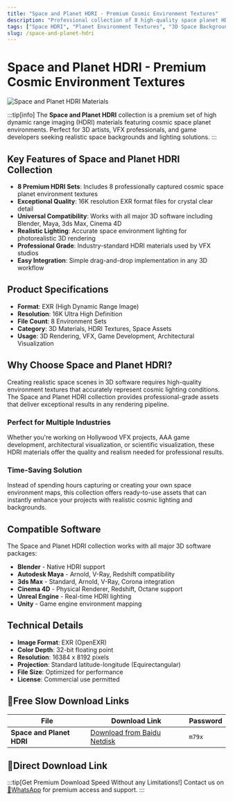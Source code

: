 ```yaml
---
title: "Space and Planet HDRI - Premium Cosmic Environment Textures"
description: "Professional collection of 8 high-quality space planet HDRI materials in 16K EXR format for realistic 3D rendering and VFX projects."
tags: ["Space HDRI", "Planet Environment Textures", "3D Space Backgrounds", "Cosmic HDRI Materials", "16K Resolution Textures", "EXR Environment Maps"]
slug: /space-and-planet-hdri
---
```


<!--Above is frontmatter Part-generate depend on content meet Google Seo, you need to balance automation efficiency with Google’s core ranking factors—especially E-E-A-T (Experience, Expertise, Authoritativeness, Trustworthiness), -->

<!--First Part-This is Title -->
# Space and Planet HDRI - Premium Cosmic Environment Textures

<!--Second Part-This is First Banner -->
![Space and Planet HDRI Materials](https://www.gfxcamp.com/wp-content/uploads/2025/09/Space-and-Planet-HDRI.jpg)

:::tip[info]
The **Space and Planet HDRI** collection is a premium set of high dynamic range imaging (HDRI) materials featuring cosmic space planet environments. Perfect for 3D artists, VFX professionals, and game developers seeking realistic space backgrounds and lighting solutions.
:::

## Key Features of Space and Planet HDRI Collection

- **8 Premium HDRI Sets**: Includes 8 professionally captured cosmic space planet environment textures
- **Exceptional Quality**: 16K resolution EXR format files for crystal clear detail
- **Universal Compatibility**: Works with all major 3D software including Blender, Maya, 3ds Max, Cinema 4D
- **Realistic Lighting**: Accurate space environment lighting for photorealistic 3D rendering
- **Professional Grade**: Industry-standard HDRI materials used by VFX studios
- **Easy Integration**: Simple drag-and-drop implementation in any 3D workflow

## Product Specifications

- **Format**: EXR (High Dynamic Range Image)
- **Resolution**: 16K Ultra High Definition
- **File Count**: 8 Environment Sets
- **Category**: 3D Materials, HDRI Textures, Space Assets
- **Usage**: 3D Rendering, VFX, Game Development, Architectural Visualization

## Why Choose Space and Planet HDRI?

Creating realistic space scenes in 3D software requires high-quality environment textures that accurately represent cosmic lighting conditions. The Space and Planet HDRI collection provides professional-grade assets that deliver exceptional results in any rendering pipeline.

### Perfect for Multiple Industries

Whether you're working on Hollywood VFX projects, AAA game development, architectural visualization, or scientific visualization, these HDRI materials offer the quality and realism needed for professional results.

### Time-Saving Solution

Instead of spending hours capturing or creating your own space environment maps, this collection offers ready-to-use assets that can instantly enhance your projects with realistic cosmic lighting and backgrounds.

## Compatible Software

The Space and Planet HDRI collection works with all major 3D software packages:

- **Blender** - Native HDRI support
- **Autodesk Maya** - Arnold, V-Ray, Redshift compatibility
- **3ds Max** - Standard, Arnold, V-Ray, Corona integration
- **Cinema 4D** - Physical Renderer, Redshift, Octane support
- **Unreal Engine** - Real-time HDRI lighting
- **Unity** - Game engine environment mapping

## Technical Details

- **Image Format**: EXR (OpenEXR)
- **Color Depth**: 32-bit floating point
- **Resolution**: 16384 x 8192 pixels
- **Projection**: Standard latitude-longitude (Equirectangular)
- **File Size**: Optimized for performance
- **License**: Commercial use permitted

## 🐌Free Slow Download Links

| File                       | Download Link                                                              | Password |
| -------------------------- | -------------------------------------------------------------------------- | -------- |
| **Space and Planet HDRI**  | [Download from Baidu Netdisk](https://pan.baidu.com/s/1WSBq9q_E0jSqvVTbcWp9jA?pwd=m79x) | `m79x`   |

## 🚀Direct Download Link
:::tip[Get Premium Download Speed Without any Limitations!]
Contact us on [💬WhatsApp](https://wa.me/+8613237610083) for premium  access and support.
:::